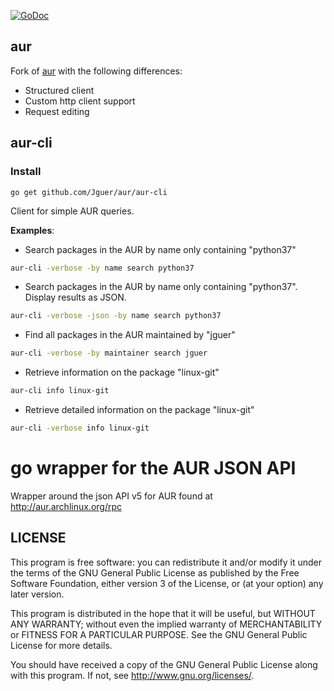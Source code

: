 [![GoDoc](https://godoc.org/github.com/jguer/aur?status.svg)](https://godoc.org/github.com/jguer/aur)

## aur

Fork of [aur](https://github.com/mikkeloscar/aur) with the following differences:

- Structured client
- Custom http client support
- Request editing

## aur-cli

### Install

```
go get github.com/Jguer/aur/aur-cli
```

Client for simple AUR queries.

**Examples**:

- Search packages in the AUR by name only containing "python37"

```sh
aur-cli -verbose -by name search python37
```

- Search packages in the AUR by name only containing "python37".
  Display results as JSON.

```sh
aur-cli -verbose -json -by name search python37
```

- Find all packages in the AUR maintained by "jguer"

```sh
aur-cli -verbose -by maintainer search jguer
```

- Retrieve information on the package "linux-git"

```sh
aur-cli info linux-git
```

- Retrieve detailed information on the package "linux-git"

```sh
aur-cli -verbose info linux-git
```

# go wrapper for the AUR JSON API

Wrapper around the json API v5 for AUR found at
http://aur.archlinux.org/rpc

## LICENSE

This program is free software: you can redistribute it and/or modify
it under the terms of the GNU General Public License as published by
the Free Software Foundation, either version 3 of the License, or
(at your option) any later version.

This program is distributed in the hope that it will be useful,
but WITHOUT ANY WARRANTY; without even the implied warranty of
MERCHANTABILITY or FITNESS FOR A PARTICULAR PURPOSE. See the
GNU General Public License for more details.

You should have received a copy of the GNU General Public License
along with this program. If not, see <http://www.gnu.org/licenses/>.
